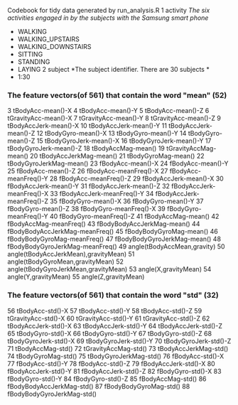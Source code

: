 Codebook for tidy data generated by run_analysis.R
1	activity
*The six activities engaged in by the subjects with the Samsung smart phone* 
- WALKING
- WALKING_UPSTAIRS
- WALKING_DOWNSTAIRS
- SITTING
- STANDING
- LAYING
2	subject
*The subject identifier. There are 30 subjects *
- 1:30 
### The feature vectors(of 561) that contain the word "mean" (52)
3	tBodyAcc-mean()-X
4	tBodyAcc-mean()-Y
5	tBodyAcc-mean()-Z
6	tGravityAcc-mean()-X
7	tGravityAcc-mean()-Y
8	tGravityAcc-mean()-Z
9	tBodyAccJerk-mean()-X
10	tBodyAccJerk-mean()-Y
11	tBodyAccJerk-mean()-Z
12	tBodyGyro-mean()-X
13	tBodyGyro-mean()-Y
14	tBodyGyro-mean()-Z
15	tBodyGyroJerk-mean()-X
16	tBodyGyroJerk-mean()-Y
17	tBodyGyroJerk-mean()-Z
18	tBodyAccMag-mean()
19	tGravityAccMag-mean()
20	tBodyAccJerkMag-mean()
21	tBodyGyroMag-mean()
22	tBodyGyroJerkMag-mean()
23	fBodyAcc-mean()-X
24	fBodyAcc-mean()-Y
25	fBodyAcc-mean()-Z
26	fBodyAcc-meanFreq()-X
27	fBodyAcc-meanFreq()-Y
28	fBodyAcc-meanFreq()-Z
29	fBodyAccJerk-mean()-X
30	fBodyAccJerk-mean()-Y
31	fBodyAccJerk-mean()-Z
32	fBodyAccJerk-meanFreq()-X
33	fBodyAccJerk-meanFreq()-Y
34	fBodyAccJerk-meanFreq()-Z
35	fBodyGyro-mean()-X
36	fBodyGyro-mean()-Y
37	fBodyGyro-mean()-Z
38	fBodyGyro-meanFreq()-X
39	fBodyGyro-meanFreq()-Y
40	fBodyGyro-meanFreq()-Z
41	fBodyAccMag-mean()
42	fBodyAccMag-meanFreq()
43	fBodyBodyAccJerkMag-mean()
44	fBodyBodyAccJerkMag-meanFreq()
45	fBodyBodyGyroMag-mean()
46	fBodyBodyGyroMag-meanFreq()
47	fBodyBodyGyroJerkMag-mean()
48	fBodyBodyGyroJerkMag-meanFreq()
49	angle(tBodyAccMean,gravity)
50	angle(tBodyAccJerkMean),gravityMean)
51	angle(tBodyGyroMean,gravityMean)
52	angle(tBodyGyroJerkMean,gravityMean)
53	angle(X,gravityMean)
54	angle(Y,gravityMean)
55	angle(Z,gravityMean)
### The feature vectors(of 561) that contain the word "std" (32)
56	tBodyAcc-std()-X
57	tBodyAcc-std()-Y
58	tBodyAcc-std()-Z
59	tGravityAcc-std()-X
60	tGravityAcc-std()-Y
61	tGravityAcc-std()-Z
62	tBodyAccJerk-std()-X
63	tBodyAccJerk-std()-Y
64	tBodyAccJerk-std()-Z
65	tBodyGyro-std()-X
66	tBodyGyro-std()-Y
67	tBodyGyro-std()-Z
68	tBodyGyroJerk-std()-X
69	tBodyGyroJerk-std()-Y
70	tBodyGyroJerk-std()-Z
71	tBodyAccMag-std()
72	tGravityAccMag-std()
73	tBodyAccJerkMag-std()
74	tBodyGyroMag-std()
75	tBodyGyroJerkMag-std()
76	fBodyAcc-std()-X
77	fBodyAcc-std()-Y
78	fBodyAcc-std()-Z
79	fBodyAccJerk-std()-X
80	fBodyAccJerk-std()-Y
81	fBodyAccJerk-std()-Z
82	fBodyGyro-std()-X
83	fBodyGyro-std()-Y
84	fBodyGyro-std()-Z
85	fBodyAccMag-std()
86	fBodyBodyAccJerkMag-std()
87	fBodyBodyGyroMag-std()
88	fBodyBodyGyroJerkMag-std()
